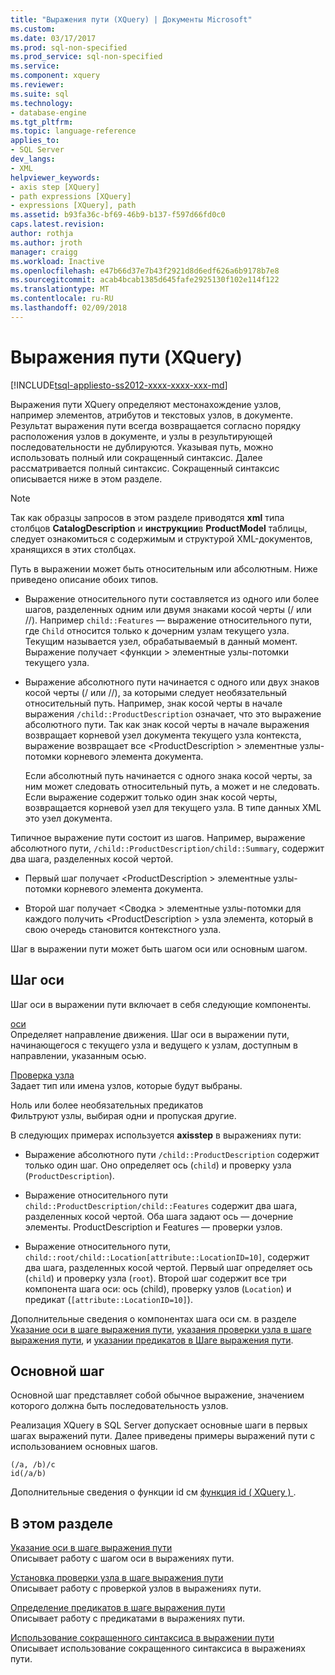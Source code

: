 ```yaml
---
title: "Выражения пути (XQuery) | Документы Microsoft"
ms.custom: 
ms.date: 03/17/2017
ms.prod: sql-non-specified
ms.prod_service: sql-non-specified
ms.service: 
ms.component: xquery
ms.reviewer: 
ms.suite: sql
ms.technology:
- database-engine
ms.tgt_pltfrm: 
ms.topic: language-reference
applies_to:
- SQL Server
dev_langs:
- XML
helpviewer_keywords:
- axis step [XQuery]
- path expressions [XQuery]
- expressions [XQuery], path
ms.assetid: b93fa36c-bf69-46b9-b137-f597d66fd0c0
caps.latest.revision: 
author: rothja
ms.author: jroth
manager: craigg
ms.workload: Inactive
ms.openlocfilehash: e47b66d37e7b43f2921d8d6edf626a6b9178b7e8
ms.sourcegitcommit: acab4bcab1385d645fafe2925130f102e114f122
ms.translationtype: MT
ms.contentlocale: ru-RU
ms.lasthandoff: 02/09/2018
---
```

# <a name="path-expressions-xquery"></a>Выражения пути (XQuery)
[!INCLUDE[tsql-appliesto-ss2012-xxxx-xxxx-xxx-md](../includes/tsql-appliesto-ss2012-xxxx-xxxx-xxx-md.md)]

  Выражения пути XQuery определяют местонахождение узлов, например элементов, атрибутов и текстовых узлов, в документе. Результат выражения пути всегда возвращается согласно порядку расположения узлов в документе, и узлы в результирующей последовательности не дублируются. Указывая путь, можно использовать полный или сокращенный синтаксис. Далее рассматривается полный синтаксис. Сокращенный синтаксис описывается ниже в этом разделе.  
  
> [!NOTE]  
>  Так как образцы запросов в этом разделе приводятся **xml** типа столбцов **CatalogDescription** и **инструкции**в  **ProductModel** таблицы, следует ознакомиться с содержимым и структурой XML-документов, хранящихся в этих столбцах.  
  
 Путь в выражении может быть относительным или абсолютным. Ниже приведено описание обоих типов.  
  
-   Выражение относительного пути составляется из одного или более шагов, разделенных одним или двумя знаками косой черты (/ или //). Например `child::Features` — выражение относительного пути, где `Child` относится только к дочерним узлам текущего узла. Текущим называется узел, обрабатываемый в данный момент. Выражение получает \<функции > элементные узлы-потомки текущего узла.  
  
-   Выражение абсолютного пути начинается с одного или двух знаков косой черты (/ или //), за которыми следует необязательный относительный путь. Например, знак косой черты в начале выражения `/child::ProductDescription` означает, что это выражение абсолютного пути. Так как знак косой черты в начале выражения возвращает корневой узел документа текущего узла контекста, выражение возвращает все \<ProductDescription > элементные узлы-потомки корневого элемента документа.  
  
     Если абсолютный путь начинается с одного знака косой черты, за ним может следовать относительный путь, а может и не следовать. Если выражение содержит только один знак косой черты, возвращается корневой узел для текущего узла. В типе данных XML это узел документа.  
  
 Типичное выражение пути состоит из шагов. Например, выражение абсолютного пути, `/child::ProductDescription/child::Summary`, содержит два шага, разделенных косой чертой.  
  
-   Первый шаг получает \<ProductDescription > элементные узлы-потомки корневого элемента документа.  
  
-   Второй шаг получает \<Сводка > элементные узлы-потомки для каждого получить \<ProductDescription > узла элемента, который в свою очередь становится контекстного узла.  
  
 Шаг в выражении пути может быть шагом оси или основным шагом.  
  
## <a name="axis-step"></a>Шаг оси  
 Шаг оси в выражении пути включает в себя следующие компоненты.  
  
 [оси](../xquery/path-expressions-specifying-axis.md)  
 Определяет направление движения. Шаг оси в выражении пути, начинающегося с текущего узла и ведущего к узлам, доступным в направлении, указанным осью.  
  
 [Проверка узла](../xquery/path-expressions-specifying-node-test.md)  
 Задает тип или имена узлов, которые будут выбраны.  
  
 Ноль или более необязательных предикатов  
 Фильтруют узлы, выбирая одни и пропуская другие.  
  
 В следующих примерах используется **axisstep** в выражениях пути:  
  
-   Выражение абсолютного пути `/child::ProductDescription` содержит только один шаг. Оно определяет ось (`child`) и проверку узла (`ProductDescription`).  
  
-   Выражение относительного пути `child::ProductDescription/child::Features` содержит два шага, разделенных косой чертой. Оба шага задают ось — дочерние элементы. ProductDescription и Features — проверки узлов.  
  
-   Выражение относительного пути, `child::root/child::Location[attribute::LocationID=10]`, содержит два шага, разделенных косой чертой. Первый шаг определяет ось (`child`) и проверку узла (`root`). Второй шаг содержит все три компонента шага оси: ось (child), проверку узлов (`Location`) и предикат (`[attribute::LocationID=10]`).  
  
 Дополнительные сведения о компонентах шага оси см. в разделе [Указание оси в шаге выражения пути](../xquery/path-expressions-specifying-axis.md), [указания проверки узла в шаге выражения пути](../xquery/path-expressions-specifying-node-test.md), и [указании предикатов в Шаге выражения пути](../xquery/path-expressions-specifying-predicates.md).  
  
## <a name="general-step"></a>Основной шаг  
 Основной шаг представляет собой обычное выражение, значением которого должна быть последовательность узлов.  
  
 Реализация XQuery в SQL Server допускает основные шаги в первых шагах выражений пути. Далее приведены примеры выражений пути с использованием основных шагов.  
  
```  
(/a, /b)/c  
id(/a/b)  
```  
  
 Дополнительные сведения о функции id см [функция id &#40; XQuery &#41; ](../xquery/functions-on-sequences-id.md).  
  
## <a name="in-this-section"></a>В этом разделе  
 [Указание оси в шаге выражения пути](../xquery/path-expressions-specifying-axis.md)  
 Описывает работу с шагом оси в выражениях пути.  
  
 [Установка проверки узла в шаге выражения пути](../xquery/path-expressions-specifying-node-test.md)  
 Описывает работу с проверкой узлов в выражениях пути.  
  
 [Определение предикатов в шаге выражения пути](../xquery/path-expressions-specifying-predicates.md)  
 Описывает работу с предикатами в выражениях пути.  
  
 [Использование сокращенного синтаксиса в выражении пути](../xquery/path-expressions-using-abbreviated-syntax.md)  
 Описывает использование сокращенного синтаксиса в выражениях пути.  
  
  
